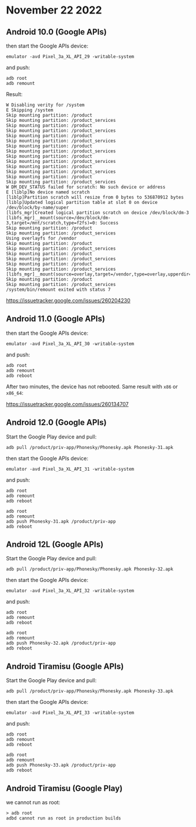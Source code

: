 # November 22 2022

## Android 10.0 (Google APIs)

then start the Google APIs device:

~~~
emulator -avd Pixel_3a_XL_API_29 -writable-system
~~~

and push:

~~~
adb root
adb remount
~~~

Result:

~~~
W Disabling verity for /system
E Skipping /system
Skip mounting partition: /product
Skip mounting partition: /product_services
Skip mounting partition: /product
Skip mounting partition: /product_services
Skip mounting partition: /product
Skip mounting partition: /product_services
Skip mounting partition: /product
Skip mounting partition: /product_services
Skip mounting partition: /product
Skip mounting partition: /product_services
Skip mounting partition: /product
Skip mounting partition: /product_services
Skip mounting partition: /product
Skip mounting partition: /product_services
W DM_DEV_STATUS failed for scratch: No such device or address
E [liblp]No device named scratch
[liblp]Partition scratch will resize from 0 bytes to 536870912 bytes
[liblp]Updated logical partition table at slot 0 on device /dev/block/by-name/super
[libfs_mgr]Created logical partition scratch on device /dev/block/dm-3
[libfs_mgr]__mount(source=/dev/block/dm-3,target=/mnt/scratch,type=f2fs)=0: Success
Skip mounting partition: /product
Skip mounting partition: /product_services
Using overlayfs for /vendor
Skip mounting partition: /product
Skip mounting partition: /product_services
Skip mounting partition: /product
Skip mounting partition: /product_services
Skip mounting partition: /product
Skip mounting partition: /product_services
[libfs_mgr]__mount(source=overlay,target=/vendor,type=overlay,upperdir=/mnt/scratch/overlay/vendor/upper)=0
Skip mounting partition: /product
Skip mounting partition: /product_services
/system/bin/remount exited with status 7
~~~

https://issuetracker.google.com/issues/260204230

## Android 11.0 (Google APIs)

then start the Google APIs device:

~~~
emulator -avd Pixel_3a_XL_API_30 -writable-system
~~~

and push:

~~~
adb root
adb remount
adb reboot
~~~

After two minutes, the device has not rebooted. Same result with `x86` or
`x86_64`:

https://issuetracker.google.com/issues/260134707

## Android 12.0 (Google APIs)

Start the Google Play device and pull:

~~~
adb pull /product/priv-app/Phonesky/Phonesky.apk Phonesky-31.apk
~~~

then start the Google APIs device:

~~~
emulator -avd Pixel_3a_XL_API_31 -writable-system
~~~

and push:

~~~
adb root
adb remount
adb reboot

adb root
adb remount
adb push Phonesky-31.apk /product/priv-app
adb reboot
~~~

## Android 12L (Google APIs)

Start the Google Play device and pull:

~~~
adb pull /product/priv-app/Phonesky/Phonesky.apk Phonesky-32.apk
~~~

then start the Google APIs device:

~~~
emulator -avd Pixel_3a_XL_API_32 -writable-system
~~~

and push:

~~~
adb root
adb remount
adb reboot

adb root
adb remount
adb push Phonesky-32.apk /product/priv-app
adb reboot
~~~

## Android Tiramisu (Google APIs)

Start the Google Play device and pull:

~~~
adb pull /product/priv-app/Phonesky/Phonesky.apk Phonesky-33.apk
~~~

then start the Google APIs device:

~~~
emulator -avd Pixel_3a_XL_API_33 -writable-system
~~~

and push:

~~~
adb root
adb remount
adb reboot

adb root
adb remount
adb push Phonesky-33.apk /product/priv-app
adb reboot
~~~

## Android Tiramisu (Google Play)

we cannot run as root:

~~~
> adb root
adbd cannot run as root in production builds
~~~
